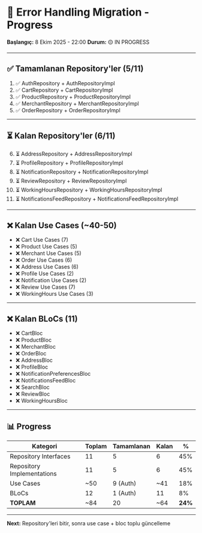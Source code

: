 # 🚀 Error Handling Migration - Progress

**Başlangıç:** 8 Ekim 2025 - 22:00
**Durum:** 🟡 IN PROGRESS

---

## ✅ Tamamlanan Repository'ler (5/11)

1. ✅ AuthRepository + AuthRepositoryImpl
2. ✅ CartRepository + CartRepositoryImpl  
3. ✅ ProductRepository + ProductRepositoryImpl
4. ✅ MerchantRepository + MerchantRepositoryImpl
5. ✅ OrderRepository + OrderRepositoryImpl

---

## ⏳ Kalan Repository'ler (6/11)

6. ⏳ AddressRepository + AddressRepositoryImpl
7. ⏳ ProfileRepository + ProfileRepositoryImpl
8. ⏳ NotificationRepository + NotificationRepositoryImpl
9. ⏳ ReviewRepository + ReviewRepositoryImpl
10. ⏳ WorkingHoursRepository + WorkingHoursRepositoryImpl
11. ⏳ NotificationsFeedRepository + NotificationsFeedRepositoryImpl

---

## ❌ Kalan Use Cases (~40-50)

- ❌ Cart Use Cases (7)
- ❌ Product Use Cases (5)
- ❌ Merchant Use Cases (5)
- ❌ Order Use Cases (6)
- ❌ Address Use Cases (6)
- ❌ Profile Use Cases (2)
- ❌ Notification Use Cases (2)
- ❌ Review Use Cases (7)
- ❌ WorkingHours Use Cases (3)

---

## ❌ Kalan BLoCs (11)

- ❌ CartBloc
- ❌ ProductBloc
- ❌ MerchantBloc
- ❌ OrderBloc
- ❌ AddressBloc
- ❌ ProfileBloc
- ❌ NotificationPreferencesBloc
- ❌ NotificationsFeedBloc
- ❌ SearchBloc
- ❌ ReviewBloc
- ❌ WorkingHoursBloc

---

## 📊 Progress

| Kategori | Toplam | Tamamlanan | Kalan | % |
|----------|--------|------------|-------|---|
| Repository Interfaces | 11 | 5 | 6 | 45% |
| Repository Implementations | 11 | 5 | 6 | 45% |
| Use Cases | ~50 | 9 (Auth) | ~41 | 18% |
| BLoCs | 12 | 1 (Auth) | 11 | 8% |
| **TOPLAM** | ~84 | 20 | ~64 | **24%** |

---

**Next:** Repository'leri bitir, sonra use case + bloc toplu güncelleme
